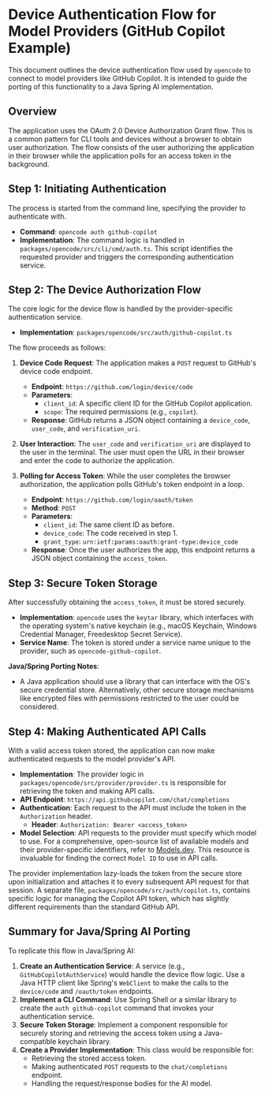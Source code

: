 # Device Authentication Flow for Model Providers (GitHub Copilot Example)

This document outlines the device authentication flow used by `opencode` to connect to model providers like GitHub Copilot. It is intended to guide the porting of this functionality to a Java Spring AI implementation.

## Overview

The application uses the OAuth 2.0 Device Authorization Grant flow. This is a common pattern for CLI tools and devices without a browser to obtain user authorization. The flow consists of the user authorizing the application in their browser while the application polls for an access token in the background.

## Step 1: Initiating Authentication

The process is started from the command line, specifying the provider to authenticate with.

- **Command**: `opencode auth github-copilot`
- **Implementation**: The command logic is handled in `packages/opencode/src/cli/cmd/auth.ts`. This script identifies the requested provider and triggers the corresponding authentication service.

## Step 2: The Device Authorization Flow

The core logic for the device flow is handled by the provider-specific authentication service.

- **Implementation**: `packages/opencode/src/auth/github-copilot.ts`

The flow proceeds as follows:

1.  **Device Code Request**: The application makes a `POST` request to GitHub's device code endpoint.
    - **Endpoint**: `https://github.com/login/device/code`
    - **Parameters**:
        - `client_id`: A specific client ID for the GitHub Copilot application.
        - `scope`: The required permissions (e.g., `copilot`).
    - **Response**: GitHub returns a JSON object containing a `device_code`, `user_code`, and `verification_uri`.

2.  **User Interaction**: The `user_code` and `verification_uri` are displayed to the user in the terminal. The user must open the URL in their browser and enter the code to authorize the application.

3.  **Polling for Access Token**: While the user completes the browser authorization, the application polls GitHub's token endpoint in a loop.
    - **Endpoint**: `https://github.com/login/oauth/token`
    - **Method**: `POST`
    - **Parameters**:
        - `client_id`: The same client ID as before.
        - `device_code`: The code received in step 1.
        - `grant_type`: `urn:ietf:params:oauth:grant-type:device_code`
    - **Response**: Once the user authorizes the app, this endpoint returns a JSON object containing the `access_token`.

## Step 3: Secure Token Storage

After successfully obtaining the `access_token`, it must be stored securely.

- **Implementation**: `opencode` uses the `keytar` library, which interfaces with the operating system's native keychain (e.g., macOS Keychain, Windows Credential Manager, Freedesktop Secret Service).
- **Service Name**: The token is stored under a service name unique to the provider, such as `opencode-github-copilot`.

**Java/Spring Porting Notes**:
- A Java application should use a library that can interface with the OS's secure credential store. Alternatively, other secure storage mechanisms like encrypted files with permissions restricted to the user could be considered.

## Step 4: Making Authenticated API Calls

With a valid access token stored, the application can now make authenticated requests to the model provider's API.

- **Implementation**: The provider logic in `packages/opencode/src/provider/provider.ts` is responsible for retrieving the token and making API calls.
- **API Endpoint**: `https://api.githubcopilot.com/chat/completions`
- **Authentication**: Each request to the API must include the token in the `Authorization` header.
    - **Header**: `Authorization: Bearer <access_token>`
- **Model Selection**: API requests to the provider must specify which model to use. For a comprehensive, open-source list of available models and their provider-specific identifiers, refer to [Models.dev](https://models.dev/). This resource is invaluable for finding the correct `Model ID` to use in API calls.

The provider implementation lazy-loads the token from the secure store upon initialization and attaches it to every subsequent API request for that session. A separate file, `packages/opencode/src/auth/copilot.ts`, contains specific logic for managing the Copilot API token, which has slightly different requirements than the standard GitHub API.

## Summary for Java/Spring AI Porting

To replicate this flow in Java/Spring AI:

1.  **Create an Authentication Service**: A service (e.g., `GitHubCopilotAuthService`) would handle the device flow logic. Use a Java HTTP client like Spring's `WebClient` to make the calls to the `device/code` and `/oauth/token` endpoints.
2.  **Implement a CLI Command**: Use Spring Shell or a similar library to create the `auth github-copilot` command that invokes your authentication service.
3.  **Secure Token Storage**: Implement a component responsible for securely storing and retrieving the access token using a Java-compatible keychain library.
4.  **Create a Provider Implementation**: This class would be responsible for:
    - Retrieving the stored access token.
    - Making authenticated `POST` requests to the `chat/completions` endpoint.
    - Handling the request/response bodies for the AI model. 
